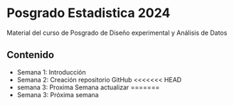 # Posgrado Estadistica 2024
Material del curso de Posgrado de Diseño experimental y Análisis de Datos

## Contenido

+ Semana 1: Introducción
+ Semana 2: Creación repositorio GitHub
<<<<<<< HEAD
+ semana 3: Proxima Semana actualizar
=======
+ Semana 3: Próxima semana 


